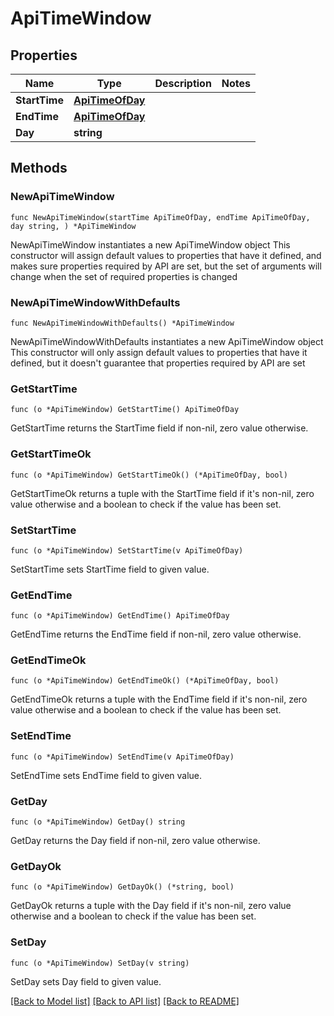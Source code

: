 # ApiTimeWindow

## Properties

Name | Type | Description | Notes
------------ | ------------- | ------------- | -------------
**StartTime** | [**ApiTimeOfDay**](ApiTimeOfDay.md) |  | 
**EndTime** | [**ApiTimeOfDay**](ApiTimeOfDay.md) |  | 
**Day** | **string** |  | 

## Methods

### NewApiTimeWindow

`func NewApiTimeWindow(startTime ApiTimeOfDay, endTime ApiTimeOfDay, day string, ) *ApiTimeWindow`

NewApiTimeWindow instantiates a new ApiTimeWindow object
This constructor will assign default values to properties that have it defined,
and makes sure properties required by API are set, but the set of arguments
will change when the set of required properties is changed

### NewApiTimeWindowWithDefaults

`func NewApiTimeWindowWithDefaults() *ApiTimeWindow`

NewApiTimeWindowWithDefaults instantiates a new ApiTimeWindow object
This constructor will only assign default values to properties that have it defined,
but it doesn't guarantee that properties required by API are set

### GetStartTime

`func (o *ApiTimeWindow) GetStartTime() ApiTimeOfDay`

GetStartTime returns the StartTime field if non-nil, zero value otherwise.

### GetStartTimeOk

`func (o *ApiTimeWindow) GetStartTimeOk() (*ApiTimeOfDay, bool)`

GetStartTimeOk returns a tuple with the StartTime field if it's non-nil, zero value otherwise
and a boolean to check if the value has been set.

### SetStartTime

`func (o *ApiTimeWindow) SetStartTime(v ApiTimeOfDay)`

SetStartTime sets StartTime field to given value.


### GetEndTime

`func (o *ApiTimeWindow) GetEndTime() ApiTimeOfDay`

GetEndTime returns the EndTime field if non-nil, zero value otherwise.

### GetEndTimeOk

`func (o *ApiTimeWindow) GetEndTimeOk() (*ApiTimeOfDay, bool)`

GetEndTimeOk returns a tuple with the EndTime field if it's non-nil, zero value otherwise
and a boolean to check if the value has been set.

### SetEndTime

`func (o *ApiTimeWindow) SetEndTime(v ApiTimeOfDay)`

SetEndTime sets EndTime field to given value.


### GetDay

`func (o *ApiTimeWindow) GetDay() string`

GetDay returns the Day field if non-nil, zero value otherwise.

### GetDayOk

`func (o *ApiTimeWindow) GetDayOk() (*string, bool)`

GetDayOk returns a tuple with the Day field if it's non-nil, zero value otherwise
and a boolean to check if the value has been set.

### SetDay

`func (o *ApiTimeWindow) SetDay(v string)`

SetDay sets Day field to given value.



[[Back to Model list]](../README.md#documentation-for-models) [[Back to API list]](../README.md#documentation-for-api-endpoints) [[Back to README]](../README.md)


